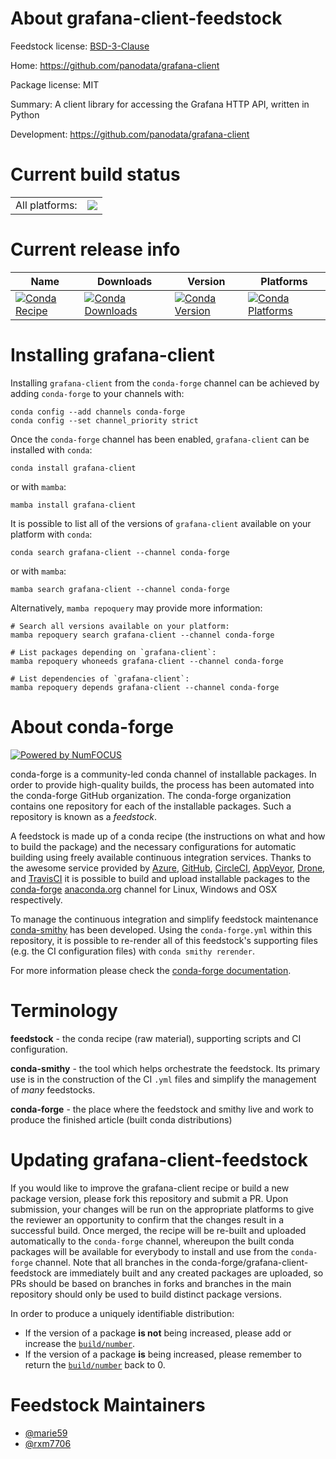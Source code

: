 About grafana-client-feedstock
==============================

Feedstock license: [BSD-3-Clause](https://github.com/conda-forge/grafana-client-feedstock/blob/main/LICENSE.txt)

Home: https://github.com/panodata/grafana-client

Package license: MIT

Summary: A client library for accessing the Grafana HTTP API, written in Python

Development: https://github.com/panodata/grafana-client

Current build status
====================


<table><tr><td>All platforms:</td>
    <td>
      <a href="https://dev.azure.com/conda-forge/feedstock-builds/_build/latest?definitionId=18590&branchName=main">
        <img src="https://dev.azure.com/conda-forge/feedstock-builds/_apis/build/status/grafana-client-feedstock?branchName=main">
      </a>
    </td>
  </tr>
</table>

Current release info
====================

| Name | Downloads | Version | Platforms |
| --- | --- | --- | --- |
| [![Conda Recipe](https://img.shields.io/badge/recipe-grafana--client-green.svg)](https://anaconda.org/conda-forge/grafana-client) | [![Conda Downloads](https://img.shields.io/conda/dn/conda-forge/grafana-client.svg)](https://anaconda.org/conda-forge/grafana-client) | [![Conda Version](https://img.shields.io/conda/vn/conda-forge/grafana-client.svg)](https://anaconda.org/conda-forge/grafana-client) | [![Conda Platforms](https://img.shields.io/conda/pn/conda-forge/grafana-client.svg)](https://anaconda.org/conda-forge/grafana-client) |

Installing grafana-client
=========================

Installing `grafana-client` from the `conda-forge` channel can be achieved by adding `conda-forge` to your channels with:

```
conda config --add channels conda-forge
conda config --set channel_priority strict
```

Once the `conda-forge` channel has been enabled, `grafana-client` can be installed with `conda`:

```
conda install grafana-client
```

or with `mamba`:

```
mamba install grafana-client
```

It is possible to list all of the versions of `grafana-client` available on your platform with `conda`:

```
conda search grafana-client --channel conda-forge
```

or with `mamba`:

```
mamba search grafana-client --channel conda-forge
```

Alternatively, `mamba repoquery` may provide more information:

```
# Search all versions available on your platform:
mamba repoquery search grafana-client --channel conda-forge

# List packages depending on `grafana-client`:
mamba repoquery whoneeds grafana-client --channel conda-forge

# List dependencies of `grafana-client`:
mamba repoquery depends grafana-client --channel conda-forge
```


About conda-forge
=================

[![Powered by
NumFOCUS](https://img.shields.io/badge/powered%20by-NumFOCUS-orange.svg?style=flat&colorA=E1523D&colorB=007D8A)](https://numfocus.org)

conda-forge is a community-led conda channel of installable packages.
In order to provide high-quality builds, the process has been automated into the
conda-forge GitHub organization. The conda-forge organization contains one repository
for each of the installable packages. Such a repository is known as a *feedstock*.

A feedstock is made up of a conda recipe (the instructions on what and how to build
the package) and the necessary configurations for automatic building using freely
available continuous integration services. Thanks to the awesome service provided by
[Azure](https://azure.microsoft.com/en-us/services/devops/), [GitHub](https://github.com/),
[CircleCI](https://circleci.com/), [AppVeyor](https://www.appveyor.com/),
[Drone](https://cloud.drone.io/welcome), and [TravisCI](https://travis-ci.com/)
it is possible to build and upload installable packages to the
[conda-forge](https://anaconda.org/conda-forge) [anaconda.org](https://anaconda.org/)
channel for Linux, Windows and OSX respectively.

To manage the continuous integration and simplify feedstock maintenance
[conda-smithy](https://github.com/conda-forge/conda-smithy) has been developed.
Using the ``conda-forge.yml`` within this repository, it is possible to re-render all of
this feedstock's supporting files (e.g. the CI configuration files) with ``conda smithy rerender``.

For more information please check the [conda-forge documentation](https://conda-forge.org/docs/).

Terminology
===========

**feedstock** - the conda recipe (raw material), supporting scripts and CI configuration.

**conda-smithy** - the tool which helps orchestrate the feedstock.
                   Its primary use is in the construction of the CI ``.yml`` files
                   and simplify the management of *many* feedstocks.

**conda-forge** - the place where the feedstock and smithy live and work to
                  produce the finished article (built conda distributions)


Updating grafana-client-feedstock
=================================

If you would like to improve the grafana-client recipe or build a new
package version, please fork this repository and submit a PR. Upon submission,
your changes will be run on the appropriate platforms to give the reviewer an
opportunity to confirm that the changes result in a successful build. Once
merged, the recipe will be re-built and uploaded automatically to the
`conda-forge` channel, whereupon the built conda packages will be available for
everybody to install and use from the `conda-forge` channel.
Note that all branches in the conda-forge/grafana-client-feedstock are
immediately built and any created packages are uploaded, so PRs should be based
on branches in forks and branches in the main repository should only be used to
build distinct package versions.

In order to produce a uniquely identifiable distribution:
 * If the version of a package **is not** being increased, please add or increase
   the [``build/number``](https://docs.conda.io/projects/conda-build/en/latest/resources/define-metadata.html#build-number-and-string).
 * If the version of a package **is** being increased, please remember to return
   the [``build/number``](https://docs.conda.io/projects/conda-build/en/latest/resources/define-metadata.html#build-number-and-string)
   back to 0.

Feedstock Maintainers
=====================

* [@marie59](https://github.com/marie59/)
* [@rxm7706](https://github.com/rxm7706/)

